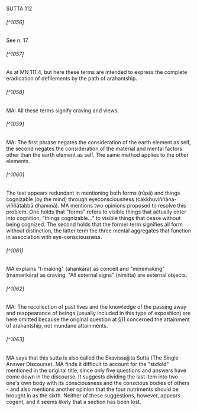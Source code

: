 SUTTA 112

###### [^1056]
See n. 17.

###### [^1057]
As at MN 111.4, but here these terms are intended to express the complete eradication of defilements by the path of arahantship.

###### [^1058]
MA: All these terms signify craving and views.

###### [^1059]
MA: The first phrase negates the consideration of the earth element as self, the second negates the consideration of the material and mental factors other than the earth element as self. The same method applies to the other elements.

###### [^1060]
The text appears redundant in mentioning both forms (rūpā) and things cognizable (by the mind) through eyeconsciousness (cakkhuviññāna-viññātabbā dhammā). MA mentions two opinions proposed to resolve this problem.
One holds that "forms" refers to visible things that actually enter into cognition, "things cognizable..." to visible things that cease without being cognized. The second holds that the former term signifies all form without distinction, the latter term the three mental aggregates that function in association with eye-consciousness.

###### [^1061]
MA explains "I-making" (ahankāra) as conceit and "minemaking" (mamankāra) as craving. "All external signs" (nimitta) are external objects.

###### [^1062]
MA: The recollection of past lives and the knowledge of the passing away and reappearance of beings (usually included in this type of exposition) are here omitted because the original question at §11 concerned the attainment of arahantship, not mundane attainments.

###### [^1063]
MA says that this sutta is also called the Ekavissajjita Sutta (The Single Answer Discourse). MA finds it difficult to account for the "sixfold" mentioned in the original title, since only five questions and answers have come down in the discourse. It suggests dividing the last item into two - one's own body with its consciousness and the conscious bodies of others - and also mentions another opinion that the four nutriments should be brought in as the sixth. Neither of these suggestions, however, appears cogent, and it seems likely that a section has been lost.


